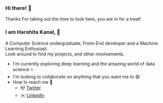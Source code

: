 ### Hi there! 👋
Thanks For taking out the time to look here, you are in for a treat!
### I am Harshita Kanal, :girl:
A Computer Science undergraduate, Front-End developer and a Machine Learning Enthusiast. <br>
Look around to find my projects, and other involvements. <br>
* I'm currently exploring deep learning and the amazing world of data science :star:
* I'm looking to collaborate on anything that you want me to :smile:<br>
* How to reach me :cherry_blossom: <br>
    * :mailbox_closed: [Twitter](https://twitter.com/harshita_kanal)<br>
    * :envelope: [LinkedIn](https://www.linkedin.com/in/harshita-kanal-400563166/)<br>



<!--
**Harshita-Kanal/Harshita-Kanal** is a ✨ _special_ ✨ repository because its `README.md` (this file) appears on your GitHub profile.
<!--
Here are some ideas to get you started:
-->

<!--
- 🔭 I’m currently working on ...
- 🌱 I’m currently learning ...
- 👯 I’m looking to collaborate on ...
- 🤔 I’m looking for help with ...
- 💬 Ask me about ...
- 📫 How to reach me: ...
- 😄 Pronouns: ...
- ⚡ Fun fact: ...
-->
